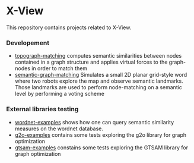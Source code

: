 # X-View
This repository contains projects related to X-View.

### Developement
* [topograph-matching](./topograph-matching) computes semantic similarities between nodes contained in a graph structure and applies virtual forces to the graph-nodes in order to match them
* [semantic-graph-matching](./semantic-graph-matching) Simulates a small 2D planar grid-style word where two robots explore the map and observe semantic landmarks. Those landmarks are used to perform node-matching on a semantic level by performing a voting scheme

### External libraries testing
* [wordnet-examples](./wordnet-examples) shows how one can query semantic similarity measures on the wordnet database.
* [g2o-examples](./g2o-examples) contains some tests exploring the g2o library for graph optimization
* [gtsam-examples](./gtsam-examples) constains some tests exploring the GTSAM library for graph optimization


